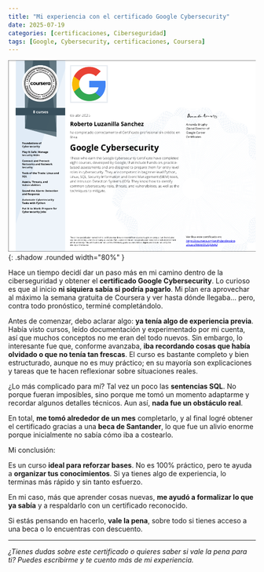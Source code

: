 ```yaml
---
title: "Mi experiencia con el certificado Google Cybersecurity"
date: 2025-07-19
categories: [certificaciones, Ciberseguridad]
tags: [Google, Cybersecurity, certificaciones, Coursera]
---
```


![Certificado Google Cybersecurity](/assets/img/certificados/certificado-google.png){: .shadow .rounded width="80%" }

Hace un tiempo decidí dar un paso más en mi camino dentro de la ciberseguridad y obtener el **certificado Google Cybersecurity**. Lo curioso es que al inicio **ni siquiera sabía si podría pagarlo**. Mi plan era aprovechar al máximo la semana gratuita de Coursera y ver hasta dónde llegaba… pero, contra todo pronóstico, terminé completándolo.

Antes de comenzar, debo aclarar algo: **ya tenía algo de experiencia previa**. Había visto cursos, leído documentación y experimentado por mi cuenta, así que muchos conceptos no me eran del todo nuevos. Sin embargo, lo interesante fue que, conforme avanzaba, **iba recordando cosas que había olvidado o que no tenía tan frescas**. El curso es bastante completo y bien estructurado, aunque no es muy práctico; en su mayoría son explicaciones y tareas que te hacen reflexionar sobre situaciones reales.

¿Lo más complicado para mí? Tal vez un poco las **sentencias SQL**. No porque fueran imposibles, sino porque me tomó un momento adaptarme y recordar algunos detalles técnicos. Aun así, **nada fue un obstáculo real**.

En total, **me tomó alrededor de un mes** completarlo, y al final logré obtener el certificado gracias a una **beca de Santander**, lo que fue un alivio enorme porque inicialmente no sabía cómo iba a costearlo.

Mi conclusión:

 Es un curso **ideal para reforzar bases**.
 No es 100% práctico, pero te ayuda a **organizar tus conocimientos**.
 Si ya tienes algo de experiencia, lo terminas más rápido y sin tanto esfuerzo.

En mi caso, más que aprender cosas nuevas, **me ayudó a formalizar lo que ya sabía** y a respaldarlo con un certificado reconocido.

Si estás pensando en hacerlo, **vale la pena**, sobre todo si tienes acceso a una beca o lo encuentras con descuento.

---

*¿Tienes dudas sobre este certificado o quieres saber si vale la pena para ti? Puedes escribirme y te cuento más de mi experiencia.*
